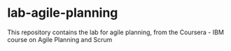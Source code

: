 # lab-agile-planning
This repository contains the lab for agile planning, from the Coursera - IBM course on Agile Planning and Scrum

